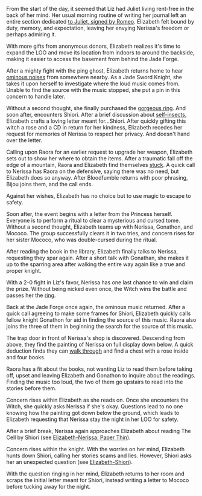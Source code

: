 From the start of the day, it seemed that Liz had Juliet living rent-free in the back of her mind. Her usual morning routine of writing her journal left an entire section dedicated [to Juliet, signed by Romeo](https://www.youtube.com/live/uEB2dIe37oo?si=7SOCL_EVYdha0nu6&t=270). Elizabeth felt bound by duty, memory, and expectation, leaving her envying Nerissa's freedom or perhaps admiring it.

With more gifts from anonymous donors, Elizabeth realizes it's time to expand the LOO and move its location from indoors to around the backside, making it easier to access the basement from behind the Jade Forge.

After a mighty fight with the ping ghost, Elizabeth returns home to hear [ominous noises](https://www.youtube.com/live/uEB2dIe37oo?si=xi3bxaGJIB71yY1m&t=11566) from somewhere nearby. As a Jade Sword Knight, she takes it upon herself to investigate where the loud music comes from. Unable to find the source with the music stopped, she put a pin in this concern to handle later.

Without a second thought, she finally purchased the [gorgeous ring](https://www.youtube.com/watch?v=uEB2dIe37oo&t=12995s). And soon after, encounters Shiori. After a brief discussion about [self-insects](https://www.youtube.com/watch?v=uEB2dIe37oo&t=13650s), Elizabeth crafts a loving letter meant for...Shiori. After quickly gifting this witch a rose and a CD in return for her kindness, Elizabeth recedes her request for memories of Nerissa to respect her privacy. And doesn't hand over the letter.

Calling upon Raora for an earlier request to upgrade her weapon, Elizabeth sets out to show her where to obtain the items. After a traumatic fall off the edge of a mountain, Raora and Elizabeth find themselves [stuck](https://www.youtube.com/watch?v=uEB2dIe37oo&t=16810s). A quick call to Nerissa has Raora on the defensive, saying there was no need, but Elizabeth does so anyway. After Bloodfumble returns with poor phrasing, Bijou joins them, and the call ends.

Against her wishes, Elizabeth has no choice but to use magic to escape to safety.

Soon after, the event begins with a letter from the Princess herself. Everyone is to perform a ritual to clear a mysterious and cursed tome. Without a second thought, Elizabeth teams up with Nerissa, Gonathon, and Mococo. The group successfully clears it in two tries, and concern rises for her sister Mococo, who was double-cursed during the ritual.

After reading the book in the library, Elizabeth finally talks to Nerissa, requesting they spar again. After a short talk with Gonathan, she makes it up to the sparring area after walking the entire way again like a true and proper knight.

With a 2-0 fight in Liz's favor, Nerissa has one last chance to win and claim the prize. Without being nicked even once, the Witch wins the battle and passes her the [ring](https://www.youtube.com/watch?v=uEB2dIe37oo&t=20317s).

Back at the Jade Forge once again, the ominous music returned. After a quick call agreeing to make some frames for Shiori, Elizabeth quickly calls fellow knight Gonathon for aid in finding the source of this music. Raora also joins the three of them in beginning the search for the source of this music.

The trap door in front of Nerissa's shop is discovered. Descending from above, they find the painting of Nerissa on full display down below. A quick deduction finds they can [walk through](https://www.youtube.com/live/uEB2dIe37oo?si=TBhhbOiLoWd3Pp5n&t=21702) and find a chest with a rose inside and four books.

Raora has a fit about the books, not wanting Liz to read them before taking off, upset and leaving Elizabeth and Gonathon to inquire about the readings. Finding the music too loud, the two of them go upstairs to read into the stories before them.

Concern rises within Elizabeth as she reads on. Once she encounters the Witch, she quickly asks Nerissa if she's okay. Questions lead to no one knowing how the painting got down below the ground, which leads to Elizabeth requesting that Nerissa stay the night in her LOO for safety.

After a brief break, Nerissa again approaches Elizabeth about reading The Cell by Shiori (see [Elizabeth-Nerissa: Paper Thin](#edge:liz-nerissa)).

Concern rises within the knight. With the worries on her mind, Elizabeth hunts down Shiori, calling her stories scams and lies. However, Shiori asks her an unexpected question (see [Elizabeth-Shiori](#edge:liz-shiori)).

With the question ringing in her mind, Elizabeth returns to her room and scraps the initial letter meant for Shiori, instead writing a letter to Mococo before tucking away for the night.
